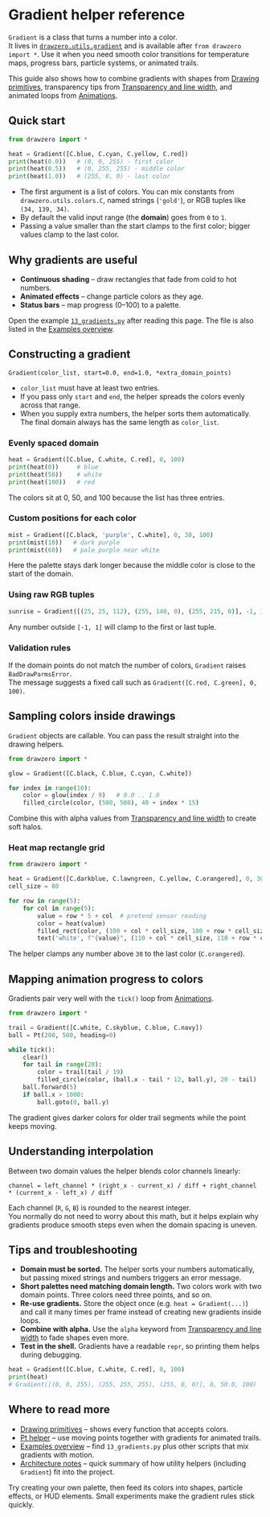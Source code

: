 # Gradient helper reference

`Gradient` is a class that turns a number into a color.  
It lives in [`drawzero.utils.gradient`](../src/drawzero/utils/gradient.py) and is available after `from drawzero import *`.
Use it when you need smooth color transitions for temperature maps, progress bars, particle systems, or animated trails.

This guide also shows how to combine gradients with shapes from [Drawing primitives](primitives.md), transparency tips from
[Transparency and line width](transparency_and_line_width.md), and animated loops from [Animations](animation.md).

## Quick start

```python
from drawzero import *

heat = Gradient([C.blue, C.cyan, C.yellow, C.red])
print(heat(0.0))   # (0, 0, 255) - first color
print(heat(0.5))   # (0, 255, 255) - middle color
print(heat(1.0))   # (255, 0, 0) - last color
```

* The first argument is a list of colors. You can mix constants from `drawzero.utils.colors.C`, named strings (`'gold'`), or RGB tuples like `(34, 139, 34)`.
* By default the valid input range (the **domain**) goes from `0` to `1`.
* Passing a value smaller than the start clamps to the first color; bigger values clamp to the last color.

## Why gradients are useful

* **Continuous shading** – draw rectangles that fade from cold to hot numbers.
* **Animated effects** – change particle colors as they age.
* **Status bars** – map progress (0–100) to a palette.

Open the example [`13_gradients.py`](../src/drawzero/examples/13_gradients.py) after reading this page. The file is also listed in the [Examples overview](examples_overview.md).

## Constructing a gradient

```
Gradient(color_list, start=0.0, end=1.0, *extra_domain_points)
```

* `color_list` must have at least two entries.
* If you pass only `start` and `end`, the helper spreads the colors evenly across that range.
* When you supply extra numbers, the helper sorts them automatically. The final domain always has the same length as `color_list`.

### Evenly spaced domain

```python
heat = Gradient([C.blue, C.white, C.red], 0, 100)
print(heat(0))     # blue
print(heat(50))    # white
print(heat(100))   # red
```

The colors sit at 0, 50, and 100 because the list has three entries.

### Custom positions for each color

```python
mist = Gradient([C.black, 'purple', C.white], 0, 30, 100)
print(mist(10))   # dark purple
print(mist(60))   # pale purple near white
```

Here the palette stays dark longer because the middle color is close to the start of the domain.

### Using raw RGB tuples

```python
sunrise = Gradient([(25, 25, 112), (255, 140, 0), (255, 215, 0)], -1, 1)
```

Any number outside `[-1, 1]` will clamp to the first or last tuple.

### Validation rules

If the domain points do not match the number of colors, `Gradient` raises `BadDrawParmsError`.  
The message suggests a fixed call such as `Gradient([C.red, C.green], 0, 100)`.

## Sampling colors inside drawings

`Gradient` objects are callable. You can pass the result straight into the drawing helpers.

```python
from drawzero import *

glow = Gradient([C.black, C.blue, C.cyan, C.white])

for index in range(10):
    color = glow(index / 9)   # 0.0 .. 1.0
    filled_circle(color, (500, 500), 40 + index * 15)
```

Combine this with alpha values from [Transparency and line width](transparency_and_line_width.md) to create soft halos.

### Heat map rectangle grid

```python
from drawzero import *

heat = Gradient([C.darkblue, C.lawngreen, C.yellow, C.orangered], 0, 30)
cell_size = 80

for row in range(5):
    for col in range(5):
        value = row * 5 + col  # pretend sensor reading
        color = heat(value)
        filled_rect(color, (100 + col * cell_size, 100 + row * cell_size), cell_size, cell_size)
        text('white', f"{value}", (110 + col * cell_size, 110 + row * cell_size))
```

The helper clamps any number above `30` to the last color (`C.orangered`).

## Mapping animation progress to colors

Gradients pair very well with the `tick()` loop from [Animations](animation.md).

```python
from drawzero import *

trail = Gradient([C.white, C.skyblue, C.blue, C.navy])
ball = Pt(200, 500, heading=0)

while tick():
    clear()
    for tail in range(20):
        color = trail(tail / 19)
        filled_circle(color, (ball.x - tail * 12, ball.y), 20 - tail)
    ball.forward(5)
    if ball.x > 1000:
        ball.goto(0, ball.y)
```

The gradient gives darker colors for older trail segments while the point keeps moving.

## Understanding interpolation

Between two domain values the helper blends color channels linearly:

```
channel = left_channel * (right_x - current_x) / diff + right_channel * (current_x - left_x) / diff
```

Each channel (`R`, `G`, `B`) is rounded to the nearest integer.  
You normally do not need to worry about this math, but it helps explain why gradients produce smooth steps even when the domain spacing is uneven.

## Tips and troubleshooting

* **Domain must be sorted.** The helper sorts your numbers automatically, but passing mixed strings and numbers triggers an error message.
* **Short palettes need matching domain length.** Two colors work with two domain points. Three colors need three points, and so on.
* **Re-use gradients.** Store the object once (e.g. `heat = Gradient(...)`) and call it many times per frame instead of creating new gradients inside loops.
* **Combine with alpha.** Use the `alpha` keyword from [Transparency and line width](transparency_and_line_width.md) to fade shapes even more.
* **Test in the shell.** Gradients have a readable `repr`, so printing them helps during debugging.

```python
heat = Gradient([C.blue, C.white, C.red], 0, 100)
print(heat)
# Gradient([(0, 0, 255), (255, 255, 255), (255, 0, 0)], 0, 50.0, 100)
```

## Where to read more

* [Drawing primitives](primitives.md) – shows every function that accepts colors.
* [Pt helper](pt.md) – use moving points together with gradients for animated trails.
* [Examples overview](examples_overview.md) – find `13_gradients.py` plus other scripts that mix gradients with motion.
* [Architecture notes](architecture.md) – quick summary of how utility helpers (including `Gradient`) fit into the project.

Try creating your own palette, then feed its colors into shapes, particle effects, or HUD elements. Small experiments make the gradient rules stick quickly.
